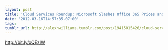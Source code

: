 ```yaml
---
layout: post
title: 'Cloud Services Roundup: Microsoft Slashes Office 365 Prices and More'
date: '2012-03-16T14:57:35-07:00'
tags: 
tumblr_url: http://alexhwilliams.tumblr.com/post/19415015426/cloud-services-roundup-microsoft-slashes-office-365
---
```

<p><a href="http://bit.ly/xQEzIW">http://bit.ly/xQEzIW</a></p>
